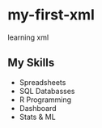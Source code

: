 # my-first-xml
learning xml

## My Skills

- Spreadsheets
- SQL Databasses
- R Programming
- Dashboard
- Stats & ML
